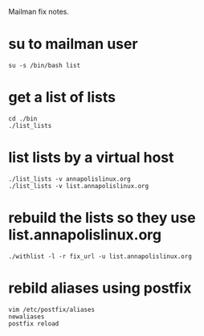 Mailman fix notes.

# su to mailman user

```
su -s /bin/bash list
```

# get a list of lists

```
cd ./bin
./list_lists
```

# list lists by a virtual host

```
./list_lists -v annapolislinux.org
./list_lists -v list.annapolislinux.org
```

# rebuild the lists so they use list.annapolislinux.org

```
./withlist -l -r fix_url -u list.annapolislinux.org
```

# rebild aliases using postfix

```
vim /etc/postfix/aliases
newaliases
postfix reload
```
